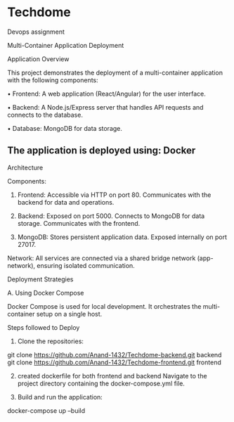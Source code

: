 # Techdome
Devops assignment

Multi-Container Application Deployment 


 Application Overview

This project demonstrates the deployment of a multi-container application with the following components:

•	Frontend: A web application (React/Angular) for the user interface.

•	Backend: A Node.js/Express server that handles API requests and connects to the database.

•	Database: MongoDB for data storage.

The application is deployed using: Docker 
--------------------------------------------------------------------------------------------------------------------------------------
 
Architecture

Components:

1. Frontend:
   Accessible via HTTP on port 80.
   Communicates with the backend for data and operations.

2. Backend:
   Exposed on port 5000.
   Connects to MongoDB for data storage.
   Communicates with the frontend.
3. MongoDB:
   Stores persistent application data.
   Exposed internally on port 27017.

Network:    All services are connected via a shared bridge network (app-network), ensuring isolated communication.

 Deployment Strategies

A. Using Docker Compose

Docker Compose is used for local development. It orchestrates the multi-container setup on a single host.

Steps  followed to Deploy

1. Clone the repositories:

git clone https://github.com/Anand-1432/Techdome-backend.git backend
git clone https://github.com/Anand-1432/Techdome-frontend.git frontend


2. created dockerfile for both frontend and backend
Navigate to the project directory containing the docker-compose.yml file.


3. Build and run the application:

docker-compose up –build

